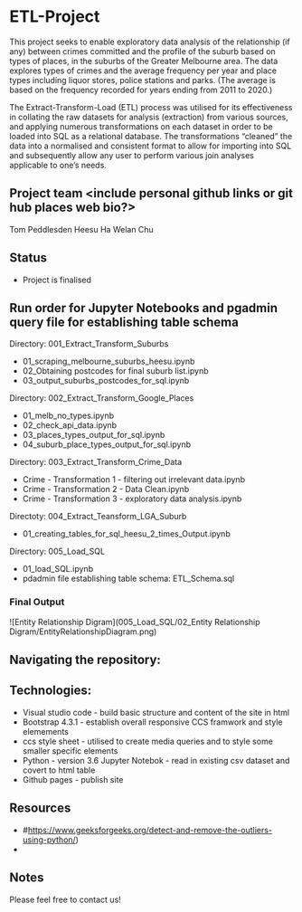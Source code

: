 # ETL-Project

This project seeks to enable exploratory data analysis of the relationship (if any) between crimes committed and the profile of the suburb based on types of places, in the suburbs of the Greater Melbourne area. The data explores types of crimes and the average frequency per year and place types including liquor stores, police stations and parks. (The average is based on the frequency recorded for years ending from 2011 to 2020.)

The Extract-Transform-Load (ETL) process was utilised for its effectiveness in collating the raw datasets for analysis (extraction) from various sources, and applying numerous transformations on each dataset in order to be loaded into SQL as a relational database. The transformations “cleaned” the data into a normalised and consistent format to allow for importing into SQL and subsequently allow any user to perform various join analyses applicable to one’s needs.


## Project team <include personal github links or git hub places web bio?>
Tom Peddlesden
Heesu Ha
Welan Chu

## Status
* Project is finalised

## Run order for Jupyter Notebooks and pgadmin query file for establishing table schema

Directory: 001_Extract_Transform_Suburbs
* 01_scraping_melbourne_suburbs_heesu.ipynb
* 02_Obtaining postcodes for final suburb list.ipynb
* 03_output_suburbs_postcodes_for_sql.ipynb

Directory: 002_Extract_Transform_Google_Places
*  01_melb_no_types.ipynb
* 02_check_api_data.ipynb
* 03_places_types_output_for_sql.ipynb
* 04_suburb_place_types_output_for_sql.ipynb

Directory: 003_Extract_Transform_Crime_Data
* Crime - Transformation 1 - filtering out irrelevant data.ipynb
* Crime - Transformation 2 - Data Clean.ipynb
* Crime - Transformation 3 - exploratory data analysis.ipynb

Directoty: 004_Extract_Teansform_LGA_Suburb
* 01_creating_tables_for_sql_heesu_2_times_Output.ipynb

Directory: 005_Load_SQL
* 01_load_SQL.ipynb
* pdadmin file establishing table schema: ETL_Schema.sql


### Final Output
![Entity Relationship Digram](005_Load_SQL/02_Entity Relationship Digram/EntityRelationshipDiagram.png)

## Navigating the repository:


## Technologies:
* Visual studio code - build basic structure and content of the site in html 
* Bootstrap 4.3.1 - establish overall responsive CCS framwork and style elemements
* ccs style sheet - utilised to create media queries and to style some smaller specific elements
* Python - version 3.6 Jupyter Notebok - read in existing csv dataset and covert to html table 
* Github pages - publish site



## Resources
* #https://www.geeksforgeeks.org/detect-and-remove-the-outliers-using-python/)
* 

## Notes

  
Please feel free to contact us!
